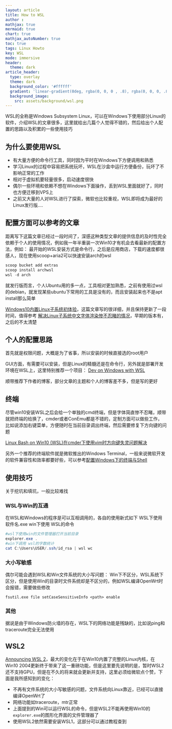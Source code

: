 ```yaml
---
layout: article
title: How to WSL
author :
mathjax: true
mermaid: true
chart: true
mathjax_autoNumber: true
toc: true
tags: Linux Howto
key: WSL
mode: immersive
header:
  theme: dark
article_header:
  type: overlay
  theme: dark
  background_color: '#ffffff'
  gradient: 'linear-gradient(0deg, rgba(0, 0, 0 , .8), rgba(0, 0, 0, .8))'
  background_image:
    src: assets/background/wsl.png
---
```

WSL的全称是Windows Subsystem Linux，可以在Windows下使用部分Linux的软件，介绍WSL的文章很多，这里就给出几篇个人觉得不错的，然后给出个人配置的思路以及积累的一些使用技巧
<!--more-->

## 为什么要使用WSL
- 有大量方便的命令行工具，同时因为平时在Windows下方便调用和熟悉
- 学习Linux的过程中容易把系统玩坏，WSL在沙盒中运行方便备份，玩坏了不影响正常的工作
- 相对于虚拟机要轻量很多，启动速度很快
- 偶尔一些环境和依赖不想在Windows下面操作，丢到WSL里面就好了，同时也方便迁移到VPS上
- 之前又大量的人对WSL进行了探索，微软也比较重视，WSL即将成为最好的Linux发行版....

## 配置方面可以参考的文章

距离写下这篇文章已经过一段时间了，深感这种类型文章的提供信息的及时性完全依赖于个人的使用情况，例如我一年半重装一次Win10才有机会去看最新的配置方法，例如：
最开始的WSL安装方式是命令行，之后是应用商店，下载的速度都很感人，现在使用scoop+aria2可以快速安装arch的wsl
```powershell
scoop bucket add extras
scoop install archwsl
wsl -d arch
```
就发行版而言，个人Ubuntu用的多一点，工具相对更加熟悉，之前有使用过wsl的debian，就发现某些ubuntu下常用的工具是没有的，而且安装起来也不是apt install那么简单

[Windows10内置Linux子系统初体验](https://www.jianshu.com/p/bc38ed12da1d)，这篇文章写的很详细，并且保持更新了一段时间，值得参考
[解决Linux子系统中文字体渲染惨不忍睹的情况](http://bbs.pcbeta.com/viewthread-1764907-1-1.html)，早期的版本有，之后的不太清楚

## 个人的配置思路
首先就是权限问题，大概是为了省事，所以安装的时候直接选的root用户

GUI方面，有需要可以安装，但是Linux的精髓还是在命令行，另外就是部署开发环境在WSL上，这里特别推荐一个项目：
[Dev on Windows with WSL](https://spencerwoo.com/dowww/)

顺带推荐下作者的博客，部分文章的主题和个人的博客差不多，但是写的更好

## 终端

尽管win10安装WSL之后会给一个单独的cmd终端，但是字体简直惨不忍睹，顺带就把终端的给换了，cmder或者ConEmu都是不错的，定制方面可以做些工作，比如说添加右键菜单，方便随时在当前目录调出终端，然后需要修复下方向键的问题

[Linux Bash on Win10 (WSL)在cmder下使用vim时方向键失灵问题解决](https://blog.csdn.net/qxoqx/article/details/54177891)
 
另外一个推荐的终端软件就是微软推出的Windows Terminal，一般来说微软开发的软件兼容性和效率都要好些，可以参考[配置Windows下的终端与Shell](https://lwz322.github.io/2019/06/01/Terminal.html#windows-terminal)

## 使用技巧
关于挖坑和填坑，一般比较难找

### WSL与Win的互通
在WSL和Windows的程序是可以互相调用的，各自的使用新式如下
WSL下使用 软件名.exe 
win下使用 WSL的命令
```powershell
#wsl下使用win的文件管理器打开当前目录
explorer.exe .
#win下调用 wsl的字数统计
cat C:\Users\USER/.ssh/id_rsa | wsl wc
```

### 大小写敏感
偶尔可能会遇到WSL和Win文件系统的大小写问题：
Win下不区分，WSL系统下区分，但是使用Win的目录时文件系统却是不区分的，例如WSL编译OpenWrt时会报错，需要做些修改
```
fsutil.exe file setCaseSensitiveInfo <path> enable
```

### 其他
据说是由于Windows防火墙的存在，WSL下的网络功能是残缺的，比如说ping和traceroute完全无法使用

## WSL2

[Announcing WSL 2](https://devblogs.microsoft.com/commandline/announcing-wsl-2/)，最大的变化在于在Win10内置了完整的Linux内核，在Win10 2004更新终于带来了这一重磅功能，但是这里要先说明的是，暂时WSL2还不支持GPU，但是在不久的将来就会更新并支持，这里必须给微软点个赞，下面是我所感知到的变化：

- 不再有文件系统的大小写敏感的问题，文件系统向Linux靠近，已经可以直接编译OpenWrt了
- 网络功能如traceroute，mtr正常
- 上面提到的Win可以运行WSL的命令，但是WSL2不能再使用Win10的```explorer.exe```的图形化界面的文件管理器了
- 使用WSL2依然需要安装WSL1，这部分可以通过教程查到
